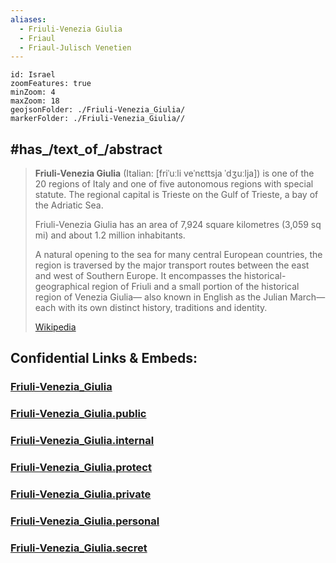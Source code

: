 ```yaml
---
aliases:
  - Friuli-Venezia Giulia
  - Friaul
  - Friaul-Julisch Venetien
---
```


```leaflet
id: Israel
zoomFeatures: true 
minZoom: 4 
maxZoom: 18
geojsonFolder: ./Friuli-Venezia_Giulia/
markerFolder: ./Friuli-Venezia_Giulia//
```


## #has_/text_of_/abstract  


> **Friuli-Venezia Giulia** (Italian: [friˈuːli veˈnɛttsja ˈdʒuːlja]) is one of the 20 regions of Italy 
> and one of five autonomous regions with special statute. 
> The regional capital is Trieste on the Gulf of Trieste, a bay of the Adriatic Sea.
>
> Friuli-Venezia Giulia has an area of 7,924 square kilometres (3,059 sq mi) 
> and about 1.2 million inhabitants. 
> 
> A natural opening to the sea for many central European countries, 
> the region is traversed by the major transport routes between the east and west of Southern Europe. 
> It encompasses the historical-geographical region of Friuli 
> and a small portion of the historical region of Venezia Giulia—
> also known in English as the Julian March—each with its own distinct history, traditions and identity.
>
> [Wikipedia](https://en.wikipedia.org/wiki/Friuli-Venezia%20Giulia) 


## Confidential Links & Embeds: 

### [Friuli-Venezia_Giulia](/_Standards/Earth/Continent/Europe/Europe~South/Italy/regions~Italy/Friuli-Venezia_Giulia.md) 

### [Friuli-Venezia_Giulia.public](/_public/Earth/Continent/Europe/Europe~South/Italy/regions~Italy/Friuli-Venezia_Giulia.public.md) 

### [Friuli-Venezia_Giulia.internal](/_internal/Earth/Continent/Europe/Europe~South/Italy/regions~Italy/Friuli-Venezia_Giulia.internal.md) 

### [Friuli-Venezia_Giulia.protect](/_protect/Earth/Continent/Europe/Europe~South/Italy/regions~Italy/Friuli-Venezia_Giulia.protect.md) 

### [Friuli-Venezia_Giulia.private](/_private/Earth/Continent/Europe/Europe~South/Italy/regions~Italy/Friuli-Venezia_Giulia.private.md) 

### [Friuli-Venezia_Giulia.personal](/_personal/Earth/Continent/Europe/Europe~South/Italy/regions~Italy/Friuli-Venezia_Giulia.personal.md) 

### [Friuli-Venezia_Giulia.secret](/_secret/Earth/Continent/Europe/Europe~South/Italy/regions~Italy/Friuli-Venezia_Giulia.secret.md)


